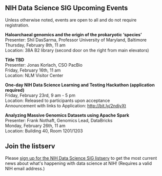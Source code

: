 ## NIH Data Science SIG Upcoming Events
Unless otherwise noted, events are open to all and do not require registration.

**Haloarchaeal genomics and the origin of the prokaryotic ‘species’**<br>
Presenter: Shil DasSarma, Professor University of Maryland, Baltimore<br>
Thursday, February 8th, 11 am<br>
Location: 38A B2 library (second door on the right from main elevators)
 
**Title TBD**<br>
Presenter: Jonas Korlach, CSO PacBio<br>
Friday, February 16th, 11 am<br>
Location: NLM Visitor Center
 
**One-day NIH Data Science Learning and Testing Hackathon (application required)**<br>
Friday, February 23rd, 9 am - 5 pm<br>
Location: Released to participants upon acceptance<br>
Announcement with links to Application: http://bit.ly/2ndjvXt
 
**Analyzing Massive Genomics Datasets using Apache Spark**<br>
Presenter: Frank Nothaft, Genomics Lead, DataBricks<br>
Monday, February 26th, 11 am<br>
Location: Building 40, Room 1201/1203


## Join the listserv
Please [sign up for the NIH Data Science SIG listserv](https://list.nih.gov/cgi-bin/wa.exe?SUBED1=nih-datascience-l&A=1) to get the most current news about what's happening with data science at NIH! (Requires a valid NIH email address.)
